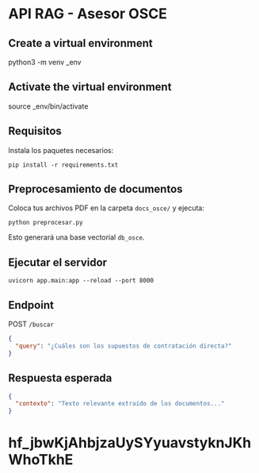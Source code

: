 # API RAG - Asesor OSCE

## Create a virtual environment
python3 -m venv _env

## Activate the virtual environment
source _env/bin/activate


## Requisitos
Instala los paquetes necesarios:
```
pip install -r requirements.txt
```

## Preprocesamiento de documentos
Coloca tus archivos PDF en la carpeta `docs_osce/` y ejecuta:
```
python preprocesar.py
```

Esto generará una base vectorial `db_osce`.

## Ejecutar el servidor
```
uvicorn app.main:app --reload --port 8000
```

## Endpoint
POST `/buscar`
```json
{
  "query": "¿Cuáles son los supuestos de contratación directa?"
}
```

## Respuesta esperada
```json
{
  "contexto": "Texto relevante extraído de los documentos..."
}
```

# 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
